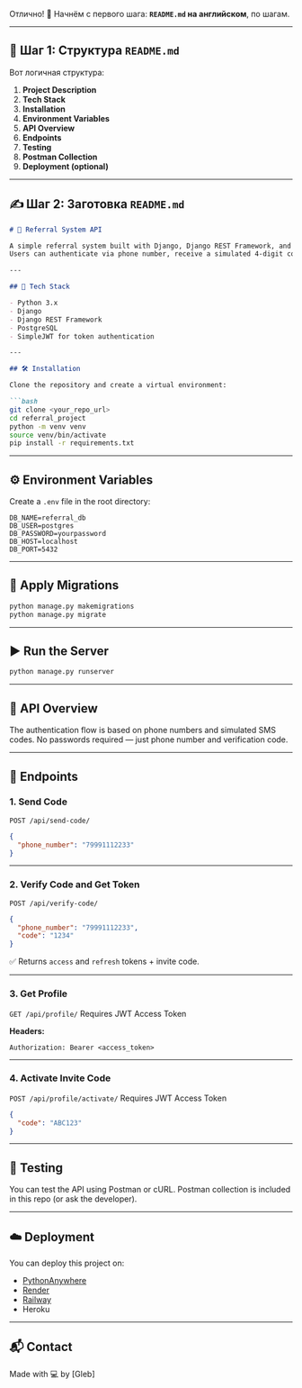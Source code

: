 Отлично! 💪 Начнём с первого шага: **`README.md` на английском**, по шагам.

---

## 📘 Шаг 1: Структура `README.md`

Вот логичная структура:

1. **Project Description**
2. **Tech Stack**
3. **Installation**
4. **Environment Variables**
5. **API Overview**
6. **Endpoints**
7. **Testing**
8. **Postman Collection**
9. **Deployment (optional)**

---

## ✍️ Шаг 2: Заготовка `README.md`

````markdown
# 📱 Referral System API

A simple referral system built with Django, Django REST Framework, and PostgreSQL.  
Users can authenticate via phone number, receive a simulated 4-digit code, and activate invite codes.

---

## 🚀 Tech Stack

- Python 3.x
- Django
- Django REST Framework
- PostgreSQL
- SimpleJWT for token authentication

---

## 🛠️ Installation

Clone the repository and create a virtual environment:

```bash
git clone <your_repo_url>
cd referral_project
python -m venv venv
source venv/bin/activate
pip install -r requirements.txt
````

---

## ⚙️ Environment Variables

Create a `.env` file in the root directory:

```
DB_NAME=referral_db
DB_USER=postgres
DB_PASSWORD=yourpassword
DB_HOST=localhost
DB_PORT=5432
```

---

## 🔧 Apply Migrations

```bash
python manage.py makemigrations
python manage.py migrate
```

---

## ▶️ Run the Server

```bash
python manage.py runserver
```

---

## 🔐 API Overview

The authentication flow is based on phone numbers and simulated SMS codes.
No passwords required — just phone number and verification code.

---

## 🔌 Endpoints

### 1. Send Code

`POST /api/send-code/`

```json
{
  "phone_number": "79991112233"
}
```

---

### 2. Verify Code and Get Token

`POST /api/verify-code/`

```json
{
  "phone_number": "79991112233",
  "code": "1234"
}
```

✅ Returns `access` and `refresh` tokens + invite code.

---

### 3. Get Profile

`GET /api/profile/`
Requires JWT Access Token

**Headers:**

```
Authorization: Bearer <access_token>
```

---

### 4. Activate Invite Code

`POST /api/profile/activate/`
Requires JWT Access Token

```json
{
  "code": "ABC123"
}
```

---

## 🧪 Testing

You can test the API using Postman or cURL.
Postman collection is included in this repo (or ask the developer).

---

## ☁️ Deployment

You can deploy this project on:

* [PythonAnywhere](https://www.pythonanywhere.com/)
* [Render](https://render.com/)
* [Railway](https://railway.app/)
* Heroku

---

## 📬 Contact

Made with 💻 by \[Gleb]
